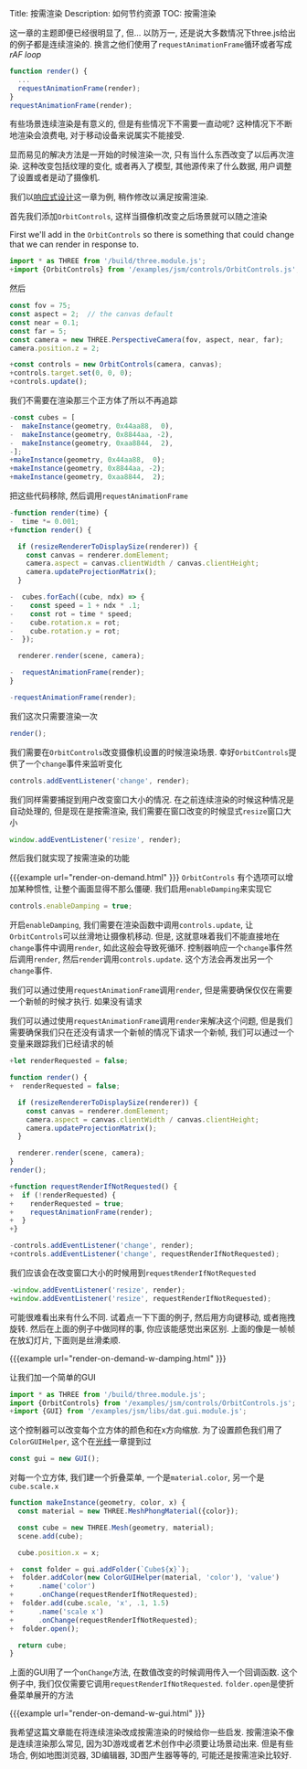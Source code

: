 Title: 按需渲染
Description: 如何节约资源
TOC: 按需渲染

这一章的主题即便已经很明显了, 但... 以防万一, 还是说大多数情况下three.js给出的例子都是连续渲染的. 换言之他们使用了`requestAnimationFrame`循环或者写成*rAF loop*

```js
function render() {
  ...
  requestAnimationFrame(render);
}
requestAnimationFrame(render);
```

有些场景连续渲染是有意义的, 但是有些情况下不需要一直动呢? 这种情况下不断地渲染会浪费电, 对于移动设备来说属实不能接受. 

显而易见的解决方法是一开始的时候渲染一次, 只有当什么东西改变了以后再次渲染. 这种改变包括纹理的变化, 或者再入了模型, 其他源传来了什么数据, 用户调整了设置或者是动了摄像机. 

我们以[响应式设计](responsive.html)这一章为例, 稍作修改以满足按需渲染.

首先我们添加`OrbitControls`, 这样当摄像机改变之后场景就可以随之渲染

First we'll add in the `OrbitControls` so there is something that could change
that we can render in response to.

```js
import * as THREE from '/build/three.module.js';
+import {OrbitControls} from '/examples/jsm/controls/OrbitControls.js';
```

然后

```js
const fov = 75;
const aspect = 2;  // the canvas default
const near = 0.1;
const far = 5;
const camera = new THREE.PerspectiveCamera(fov, aspect, near, far);
camera.position.z = 2;

+const controls = new OrbitControls(camera, canvas);
+controls.target.set(0, 0, 0);
+controls.update();
```
我们不需要在渲染那三个正方体了所以不再追踪

```js
-const cubes = [
-  makeInstance(geometry, 0x44aa88,  0),
-  makeInstance(geometry, 0x8844aa, -2),
-  makeInstance(geometry, 0xaa8844,  2),
-];
+makeInstance(geometry, 0x44aa88,  0);
+makeInstance(geometry, 0x8844aa, -2);
+makeInstance(geometry, 0xaa8844,  2);
```
把这些代码移除, 然后调用`requestAnimationFrame`

```js
-function render(time) {
-  time *= 0.001;
+function render() {

  if (resizeRendererToDisplaySize(renderer)) {
    const canvas = renderer.domElement;
    camera.aspect = canvas.clientWidth / canvas.clientHeight;
    camera.updateProjectionMatrix();
  }

-  cubes.forEach((cube, ndx) => {
-    const speed = 1 + ndx * .1;
-    const rot = time * speed;
-    cube.rotation.x = rot;
-    cube.rotation.y = rot;
-  });

  renderer.render(scene, camera);

-  requestAnimationFrame(render);
}

-requestAnimationFrame(render);
```

我们这次只需要渲染一次

```js
render();
```
我们需要在`OrbitControls`改变摄像机设置的时候渲染场景.
幸好`OrbitControls`提供了一个`change`事件来监听变化

```js
controls.addEventListener('change', render);
```

我们同样需要捕捉到用户改变窗口大小的情况. 在之前连续渲染的时候这种情况是自动处理的, 但是现在是按需渲染, 我们需要在窗口改变的时候显式`resize`窗口大小

```js
window.addEventListener('resize', render);
```
然后我们就实现了按需渲染的功能

{{{example url="render-on-demand.html" }}}
`OrbitControls` 有个选项可以增加某种惯性, 让整个画面显得不那么僵硬. 我们启用`enableDamping`来实现它

```js
controls.enableDamping = true;
```
开启`enableDamping`, 我们需要在渲染函数中调用`controls.update`, 让`OrbitControls`可以丝滑地让摄像机移动. 但是, 这就意味着我们不能直接地在`change`事件中调用`render`, 如此这般会导致死循环. 控制器响应一个`change`事件然后调用`render`, 然后`render`调用`controls.update`. 这个方法会再发出另一个`change`事件. 

我们可以通过使用`requestAnimationFrame`调用`render`, 但是需要确保仅仅在需要一个新帧的时候才执行. 如果没有请求

我们可以通过使用`requestAnimationFrame`调用`render`来解决这个问题, 但是我们需要确保我们只在还没有请求一个新帧的情况下请求一个新帧, 我们可以通过一个变量来跟踪我们已经请求的帧

```js
+let renderRequested = false;

function render() {
+  renderRequested = false;

  if (resizeRendererToDisplaySize(renderer)) {
    const canvas = renderer.domElement;
    camera.aspect = canvas.clientWidth / canvas.clientHeight;
    camera.updateProjectionMatrix();
  }

  renderer.render(scene, camera);
}
render();

+function requestRenderIfNotRequested() {
+  if (!renderRequested) {
+    renderRequested = true;
+    requestAnimationFrame(render);
+  }
+}

-controls.addEventListener('change', render);
+controls.addEventListener('change', requestRenderIfNotRequested);
```
我们应该会在改变窗口大小的时候用到`requestRenderIfNotRequested`

```js
-window.addEventListener('resize', render);
+window.addEventListener('resize', requestRenderIfNotRequested);
```

可能很难看出来有什么不同. 试着点一下下面的例子, 然后用方向键移动, 或者拖拽旋转. 然后在上面的例子中做同样的事, 你应该能感觉出来区别. 上面的像是一帧帧在放幻灯片, 下面则是丝滑柔顺.

{{{example url="render-on-demand-w-damping.html" }}}

让我们加一个简单的GUI

```js
import * as THREE from '/build/three.module.js';
import {OrbitControls} from '/examples/jsm/controls/OrbitControls.js';
+import {GUI} from '/examples/jsm/libs/dat.gui.module.js';
```

这个控制器可以改变每个立方体的颜色和在x方向缩放. 为了设置颜色我们用了`ColorGUIHelper`, 这个在[光线](lights.html)一章提到过


```js
const gui = new GUI();
```
对每一个立方体, 我们建一个折叠菜单, 一个是`material.color`, 另一个是`cube.scale.x`

```js
function makeInstance(geometry, color, x) {
  const material = new THREE.MeshPhongMaterial({color});

  const cube = new THREE.Mesh(geometry, material);
  scene.add(cube);

  cube.position.x = x;

+  const folder = gui.addFolder(`Cube${x}`);
+  folder.addColor(new ColorGUIHelper(material, 'color'), 'value')
+      .name('color')
+      .onChange(requestRenderIfNotRequested);
+  folder.add(cube.scale, 'x', .1, 1.5)
+      .name('scale x')
+      .onChange(requestRenderIfNotRequested);
+  folder.open();

  return cube;
}
```

上面的GUI用了一个`onChange`方法, 在数值改变的时候调用传入一个回调函数. 这个例子中, 我们仅仅需要它调用`requestRenderIfNotRequested`. `folder.open`是使折叠菜单展开的方法


{{{example url="render-on-demand-w-gui.html" }}}

我希望这篇文章能在将连续渲染改成按需渲染的时候给你一些启发. 按需渲染不像是连续渲染那么常见, 因为3D游戏或者艺术创作中必须要让场景动出来. 但是有些场合, 例如地图浏览器, 3D编辑器, 3D图产生器等等的, 可能还是按需渲染比较好. 
